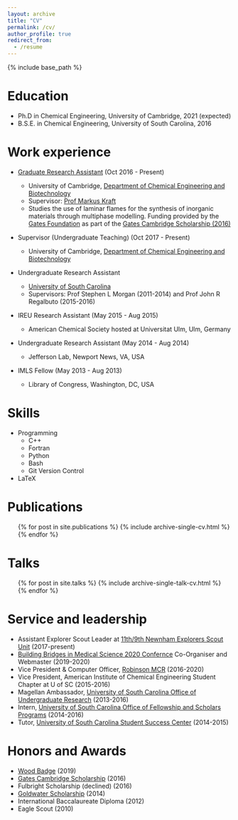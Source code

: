 ```yaml
---
layout: archive
title: "CV"
permalink: /cv/
author_profile: true
redirect_from:
  - /resume
---
```


{% include base_path %}

Education
======
* Ph.D in Chemical Engineering, University of Cambridge, 2021 (expected)
* B.S.E. in Chemical Engineering, University of South Carolina, 2016

Work experience
======
* [Graduate Research Assistant](https://como.ceb.cam.ac.uk/people/eb656/) (Oct 2016 - Present)
  * University of Cambridge, [Department of Chemical Engineering and Biotechnology](https://www.ceb.cam.ac.uk/)
  * Supervisor: [Prof Markus Kraft](https://como.ceb.cam.ac.uk/people/mk306/)
  * Studies the use of laminar flames for the synthesis of inorganic materials through multiphase modelling. Funding provided by the [Gates Foundation](https://www.gatescambridge.org/) as part of the [Gates Cambridge Scholarship (2016)](https://www.gatescambridge.org/biography/8992/)

* Supervisor (Undergraduate Teaching) (Oct 2017 - Present)
  * University of Cambridge, [Department of Chemical Engineering and Biotechnology](https://www.ceb.cam.ac.uk/)

* Undergraduate Research Assistant 
  * [University of South Carolina](https://www.sc.edu/)
  * Supervisors: Prof Stephen L Morgan (2011-2014) and Prof John R Regalbuto (2015-2016)

* IREU Research Assistant (May 2015 - Aug 2015)
  * American Chemical Society hosted at Universitat Ulm, Ulm, Germany

* Undergraduate Research Assistant (May 2014 - Aug 2014)
  * Jefferson Lab, Newport News, VA, USA

* IMLS Fellow (May 2013 - Aug 2013)
  * Library of Congress, Washington, DC, USA
  
Skills
======
* Programming
  * C++
  * Fortran
  * Python
  * Bash
  * Git Version Control
* LaTeX

Publications
======
  <ul>{% for post in site.publications %}
    {% include archive-single-cv.html %}
  {% endfor %}</ul>
  
Talks
======
  <ul>{% for post in site.talks %}
    {% include archive-single-talk-cv.html %}
  {% endfor %}</ul>
  
<!-- Teaching
======
  <ul>{% for post in site.teaching %}
    {% include archive-single-cv.html %}
  {% endfor %}</ul> -->
  
Service and leadership
======
* Assistant Explorer Scout Leader at [11th/9th Newnham Explorers Scout Unit](http://newnhamscouts.org.uk/sections/explorers/) (2017-present)
* [Building Bridges in Medical Science 2020 Confernce](http://www.bbmscambridge.com/) Co-Organiser and Webmaster (2019-2020)
* Vice President & Computer Officer, [Robinson MCR](http://mcr.robinson.cam.ac.uk/) (2016-2020)
* Vice President, American Institute of Chemical Engineering Student Chapter at U of SC (2015-2016)
* Magellan Ambassador, [University of South Carolina Office of Undergraduate Research](https://sc.edu/about/offices_and_divisions/undergraduate_research/) (2013-2016)
* Intern, [University of South Carolina Office of Fellowship and Scholars Programs](https://sc.edu/about/offices_and_divisions/fellowships_and_scholar_programs/) (2014-2016)
* Tutor, [University of South Carolina Student Success Center](https://sc.edu/about/offices_and_divisions/student_success_center/index.php) (2014-2015)

Honors and Awards
======
* [Wood Badge](https://www.scouts.org.uk/volunteers/learning-development-and-awards/awards-and-recognition/wood-badge/) (2019)
* [Gates Cambridge Scholarship](https://www.gatescambridge.org/biography/8992/)	(2016)
* Fulbright Scholarship (declined) (2016)
* [Goldwater Scholarship](https://goldwater.scholarsapply.org/2014-scholars/)	(2014)
* International Baccalaureate Diploma	(2012)
* Eagle Scout (2010)
